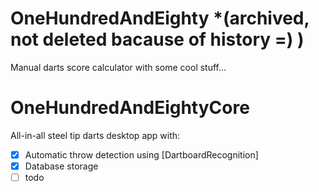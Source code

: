 # OneHundredAndEighty *(archived, not deleted bacause of history =) ) 
Manual darts score calculator with some cool stuff...
  
# OneHundredAndEightyCore
All-in-all steel tip darts desktop app with:
- [x] Automatic throw detection using [DartboardRecognition]
- [x] Database storage
- [ ] todo

